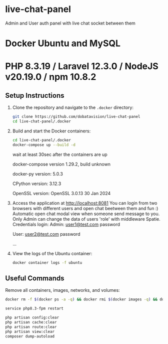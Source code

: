 # live-chat-panel
Admin and User auth panel with live chat socket between them

# Docker Ubuntu and MySQL
# PHP 8.3.19 / Laravel 12.3.0 / NodeJS v20.19.0 / npm 10.8.2 

## Setup Instructions

1. Clone the repository and navigate to the `.docker` directory:
   ```bash
   git clone https://github.com/dobatavision/live-chat-panel
   cd live-chat-panel/.docker
   ```

2. Build and start the Docker containers:
   ```bash
   cd live-chat-panel/.docker
   docker-compose up --build -d

   ```
   wait at least 30sec after the containers are up
   
    docker-compose version 1.29.2, build unknown

    docker-py version: 5.0.3

    CPython version: 3.12.3

    OpenSSL version: OpenSSL 3.0.13 30 Jan 2024


3. Access the application at [http://localhost:8081](http://localhost:8081)
   You can login from two browsers with different users and open chat beetween them and fun :)
   Automatic open chat modal view when someone send message to you.
   Only Admin can change the data of users 'role' with middleware Spatie.
   Credentials login:
   Admin:
   user1@test.com
   password

   User:
   user2@test.com
   password

   ...



4. View the logs of the Ubuntu container:
   ```bash
   docker container logs -f ubuntu
   ```

## Useful Commands

Remove all containers, images, networks, and volumes:
```bash
docker rm -f $(docker ps -a -q) && docker rmi $(docker images -q) && docker network prune && docker system prune -a -y && docker volume prune -a -y

service php8.3-fpm restart

php artisan config:clear
php artisan cache:clear
php artisan route:clear
php artisan view:clear
composer dump-autoload

```





